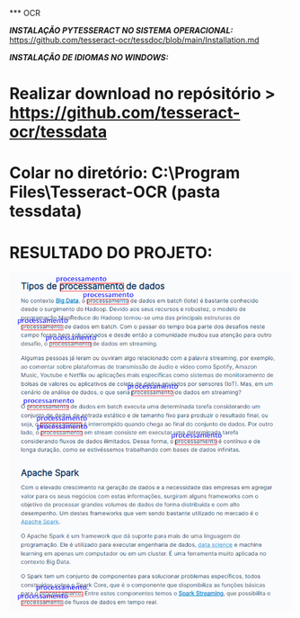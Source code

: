 *** OCR


***INSTALAÇÃO PYTESSERACT NO SISTEMA OPERACIONAL:***
https://github.com/tesseract-ocr/tessdoc/blob/main/Installation.md

***INSTALAÇÃO DE IDIOMAS NO WINDOWS:***

# Realizar download no repósitório > https://github.com/tesseract-ocr/tessdata
# Colar no diretório: C:\Program Files\Tesseract-OCR (pasta tessdata)

# RESULTADO DO PROJETO:

<img src="projectResult.png"/>

